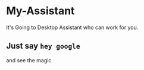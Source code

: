 # My-Assistant
It's Going to Desktop Assistant who can work for you. 
## Just say `hey google` 
and see the magic
